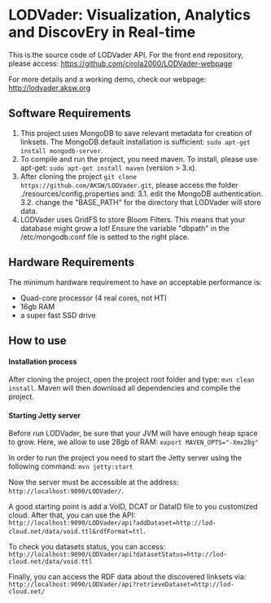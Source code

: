 LODVader: Visualization, Analytics and DiscovEry in Real-time
==============================================================

This is the source code of LODVader API. For the front end repository, please access: https://github.com/cirola2000/LODVader-webpage

For more details and a working demo, check our webpage: http://lodvader.aksw.org

## Software Requirements
1. This project uses MongoDB to save relevant metadata for creation of linksets. The MongoDB default installation is sufficient: `sudo apt-get install mongodb-server`.  
2. To compile and run the project, you need maven. To install, please use apt-get: `sudo apt-get install maven` (version > 3.x).
3. After cloning the project `git clone https://github.com/AKSW/LODVader.git`, please access the folder ./resources/config.properties and:
3.1. edit the MongoDB authentication.
3.2. change the "BASE_PATH" for the directory that LODVader will store data. 
4. LODVader uses GridFS to store Bloom Filters. This means that your database might grow a lot! Ensure the variable "dbpath" in the /etc/mongodb.conf file is setted to the right place.

## Hardware Requirements
The minimum hardware requirement to have an acceptable performance is:
- Quad-core processor (4 real cores, not HT)
- 16gb RAM
- a super fast SSD drive

## How to use

#### Installation process

After cloning the project, open the project root folder and type: `mvn clean install`. Maven will then download all dependencies and compile the project.


#### Starting Jetty server

Before run LODVader, be sure that your JVM will have enough heap space to grow.  Here, we allow to use 28gb of RAM: `export MAVEN_OPTS="-Xmx28g"`

In order to run the project you need to start the Jetty server using the following command:
`mvn jetty:start`

 Now the server must be accessible at the address:
`http://localhost:9090/LODVader/`.

 A good starting point is add a VoID, DCAT or DataID file to you customized cloud. After that, you can use the API:
`http://localhost:9090/LODVader/api?addDataset=http://lod-cloud.net/data/void.ttl&rdfFormat=ttl`.

To check you datasets status, you can access: 
`http://localhost:9090/LODVader/api?datasetStatus=http://lod-cloud.net/data/void.ttl`

Finally, you can access the RDF data about the discovered linksets via:
`http://localhost:9090/LODVader/api?retrieveDataset=http://lod-cloud.net/`

